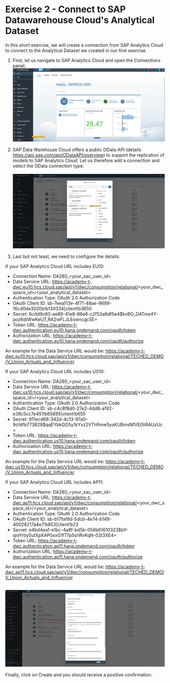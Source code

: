 # Exercise 2 - Connect to SAP Datawarehouse Cloud's Analytical Dataset

In this short exercise, we will create a connection from SAP Analytics Cloud to connect to the Analytical Dataset we created in our first exercise.

1. First, let us navigate to SAP Analytics Cloud and open the Connections panel: 
<br>![](/exercises/2_Connect_to_DWC/images/01_Connections.png)

2. SAP Data Warehouse Cloud offers a public OData API (details https://api.sap.com/api/ODataAPI/overview) to support the replication of models to SAP Analytics Cloud. Let us therefore add a connection and select the OData connection type:  
<br>![](/exercises/2_Connect_to_DWC/images/02_OData.png)

3. Last but not least, we need to configure the details:

If your SAP Analytics Cloud URL includes EU10:
- Connection Name: DA280_<your_sac_user_id>
- Data Service URL: https://academy-t-dwc.eu10.hcs.cloud.sap/api/v1/dwc/consumption/relational/<your_dwc_space_id>/<your_analytical_dataset> 
- Authentication Type: OAuth 2.0 Authorization Code
- OAuth Client ID: sb-7eea113e-4f71-48ae-9699-16cd0de3020b!b130334|client!b3650
- Secret: 6cdd9c60-ae89-41e8-86e8-c2f53a8df5e4$kvBO_DATme4Y-poz6diWwKeU7_RA2wFLJLEswncgc5E=
- Token URL: https://academy-t-dwc.authentication.eu10.hana.ondemand.com/oauth/token 
- Authorization URL: https://academy-t-dwc.authentication.eu10.hana.ondemand.com/oauth/authorize

An example for the Data Service URL would be: https://academy-t-dwc.eu10.hcs.cloud.sap/api/v1/dwc/consumption/relational/TECHED_DEMO/V_Union_Actuals_and_Influencer  

If your SAP Analytics Cloud URL includes US10:
- Connection Name: DA280_<your_sac_user_id>
- Data Service URL: https://academy-t-dwc.us10.hcs.cloud.sap/api/v1/dwc/consumption/relational/<your_dwc_space_id>/<your_analytical_dataset> 
- Authentication Type: OAuth 2.0 Authorization Code
- OAuth Client ID: sb-c4c8f8d0-27e2-4dd8-a192-e38c5cc7e451!b65895|client!b655
- Secret: 911ecd68-342d-4c13-97a0-9cfdfb773829$qqEYbkQG5y1kYxz2VTHfmw5ysKUBmsNfVE0IiRAUzUc=
- Token URL: https://academy-t-dwc.authentication.us10.hana.ondemand.com/oauth/token 
- Authorization URL: https://academy-t-dwc.authentication.us10.hana.ondemand.com/oauth/authorize

An example for the Data Service URL would be: https://academy-t-dwc.us10.hcs.cloud.sap/api/v1/dwc/consumption/relational/TECHED_DEMO/V_Union_Actuals_and_Influencer 

If your SAP Analytics Cloud URL includes AP11:
- Connection Name: DA280_<your_sac_user_id>
- Data Service URL: https://academy-t-dwc.ap11.hcs.cloud.sap/api/v1/dwc/consumption/relational/<your_dwc_space_id>/<your_analytical_dataset> 
- Authentication Type: OAuth 2.0 Authorization Code
- OAuth Client ID: sb-b17faf8d-5dcb-4e74-b149-40028217a4e7!b853|client!b23
- Secret: e4bd4ea1-e1bc-4a8f-bd5b-056b61610323$bY-qioYrby5utXpXAP0xxG1fT7p5shRvKqN-02t3XE4=
- Token URL: https://academy-t-dwc.authentication.ap11.hana.ondemand.com/oauth/token 
- Authorization URL: https://academy-t-dwc.authentication.ap11.hana.ondemand.com/oauth/authorize

An example for the Data Service URL would be: https://academy-t-dwc.ap11.hcs.cloud.sap/api/v1/dwc/consumption/relational/TECHED_DEMO/V_Union_Actuals_and_Influencer 

<br>![](/exercises/2_Connect_to_DWC/images/03_Configuration.png)

Finally, click on Create and you should receive a positive confirmation.
